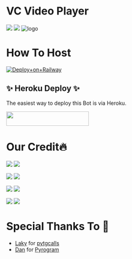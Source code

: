 # VC Video Player

<a href="https://t.me/DeeCodeBots"><img src="https://img.shields.io/badge/Join-Telegram%20Channel-red.svg?logo=Telegram"></a>
<a href="t.me/DeCodeSupport"><img src="https://img.shields.io/badge/Join-Telegram%20Group-blue.svg?logo=telegram"></a>
![logo](https://telegra.ph/file/824cba85b5b820fcd7dcd.jpg)
# How To Host 
[![Deploy+on+Railway](https://railway.app/button.svg)](https://railway.app/new/template?template=https://github.com/TeamDeeCode/VcVideoPlayer&envs=API_ID,API_HASH,BOT_TOKEN,SESSION_NAME,BOT_USERNAME,ASSISTANT_NAME,UPDATES_CHANNEL,SUPPORT_GROUP,SUDO_USERS,CHANNEL,ADMIN)

## ✨ Heroku Deploy ✨
The easiest way to deploy this Bot is via Heroku.

<p align="left"><a href="https://heroku.com/deploy?template=https://github.com/TeamDeeCode/VcVideoPlayer"> <img src="https://img.shields.io/badge/Deploy%20To%20Heroku-black?style=for-the-badge&logo=heroku" width="220" height="38.45"/></a></p>



# Our Credit🔥

<a href="https://t.me/DeeCodeBots"><img src="https://img.shields.io/badge/Louis-purple.svg?logo=Telegram"></a>
<a href="t.me/ProErrorXD"><img src="https://img.shields.io/badge/Error-brown.svg?logo=telegram"></a>

<a href="https://t.me/piroXpower"><img src="https://img.shields.io/badge/Blaze-blue.svg?logo=Telegram"></a>
<a href="t.me/jalim_munda"><img src="https://img.shields.io/badge/Harsh-green.svg?logo=telegram"></a>

<a href="https://t.me/DEVILDAD_PRINCE"><img src="https://img.shields.io/badge/Devil-red.svg?logo=Telegram"></a>
<a href="t.me/Pratheek_XD"><img src="https://img.shields.io/badge/Habibi-yellow.svg?logo=telegram"></a>

<a href="https://t.me/imsafone"><img src="https://img.shields.io/badge/Safone-black.svg?logo=Telegram"></a>
<a href="t.me/SammyXD"><img src="https://img.shields.io/badge/Sammy-pink.svg?logo=telegram"></a>


# Special Thanks To 💞

- [Laky](https://github.com/Laky-64) for [pytgcalls](https://github.com/pytgcalls/pytgcalls)
- [Dan](https://github.com/delivrance) for [Pyrogram](https://github.com/pyrogram/pyrogram)


